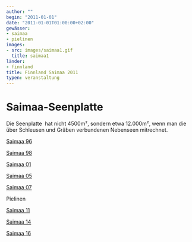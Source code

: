 ```yaml
---
author: ""
begin: "2011-01-01"
date: "2011-01-01T01:00:00+02:00"
gewässer:
- saimaa
- pielinen
images:
- src: images/saimaa1.gif
  title: saimaa1
länder:
- finnland
title: Finnland Saimaa 2011
typen: veranstaltung
---
```



# Saimaa-Seenplatte


Die Seenplatte  hat nicht 4500m², sondern etwa 12.000m², wenn man die über Schleusen und Gräben verbundenen Nebenseen mitrechnet.

[Saimaa 96](/berichte/1996/hauptteil_saimaa96)

[Saimaa 98](/berichte/1998/hauptteil_saimaa98)

[Saimaa 01](/berichte/2001/hauptteil_saimaa01)

[Saimaa 05](/berichte/2005/saimaa05)

[Saimaa 07](/berichte/2007/saimaa_pielinen_07)

Pielinen

[Saimaa 11](/berichte/2011/finnland_saimaa_2011)

[Saimaa 14](/berichte/2014/finnland_saimaa_2014)

[Saimaa 16](/berichte/2016/finnland_saimaa_2016)
